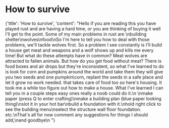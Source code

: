 
# How to survive

{'title': 'How to survive', 'content': "Hello if you are reading this you have played rust and are having a hard time, or you are thinking of buying it well I'll get to the point. Some of my main problems in rust are \nbuilding shelter\nwolves\nfood\nSo I'm here to tell you how to deal with those problems, we'll tackle wolves first. So a problem I see constantly is I'll build a house get meat and weapons and a wolf shows up and kills me every time! But what do these attempts have in common? Meat wolves are attracted to fallen animals. But how do you get food without meat? There is food boxes and air drops but they're inconsistent, so what I've learned to do is look for corn and pumpkins around the world and take them they will give you two seeds and one pumpkin\\corn, replant the seeds in a safe place and let it grow no work needed. that takes care of food too so here's housing. It took me a while too figure out how to make a house. What I've learned I can tell you in a couple steps easy ones really a noob could do it.\n \nmake paper (press Q to enter crafting)\nmake a building plan (blue paper looking thing)\nslot it in your hot bar\nbuild a foundation with it.\nhold right click to see the building menu\nselect the structure wall floor foundation. etc.\nThat's all for now comment any suggestions for things I should add,\nand goodbye\n "}
